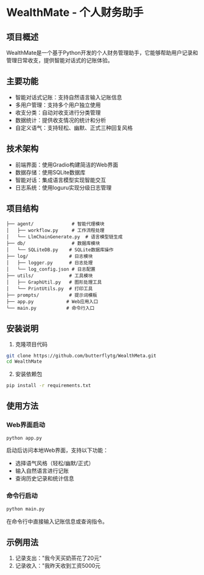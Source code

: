 # WealthMate - 个人财务助手

## 项目概述
WealthMate是一个基于Python开发的个人财务管理助手，它能够帮助用户记录和管理日常收支，提供智能对话式的记账体验。

## 主要功能
- 智能对话式记账：支持自然语言输入记账信息
- 多用户管理：支持多个用户独立使用
- 收支分类：自动对收支进行分类管理
- 数据统计：提供收支情况的统计和分析
- 自定义语气：支持轻松、幽默、正式三种回复风格

## 技术架构
- 前端界面：使用Gradio构建简洁的Web界面
- 数据存储：使用SQLite数据库
- 智能对话：集成语言模型实现智能交互
- 日志系统：使用loguru实现分级日志管理

## 项目结构
```
├── agent/              # 智能代理模块
│   ├── workflow.py     # 工作流程处理
│   └── LlmChainGenerate.py  # 语言模型链生成
├── db/                 # 数据库模块
│   └── SQLiteDB.py    # SQLite数据库操作
├── log/               # 日志模块
│   ├── logger.py      # 日志处理
│   └── log_config.json # 日志配置
├── utils/             # 工具模块
│   ├── GraphUtil.py   # 图形处理工具
│   └── PrintUtils.py  # 打印工具
├── prompts/           # 提示词模板
├── app.py            # Web应用入口
└── main.py           # 命令行入口
```

## 安装说明
1. 克隆项目代码
```bash
git clone https://github.com/butterflytg/WealthMeta.git
cd WealthMate
```

2. 安装依赖包
```bash
pip install -r requirements.txt
```

## 使用方法
### Web界面启动
```bash
python app.py
```
启动后访问本地Web界面，支持以下功能：
- 选择语气风格（轻松/幽默/正式）
- 输入自然语言进行记账
- 查询历史记录和统计信息

### 命令行启动
```bash
python main.py
```
在命令行中直接输入记账信息或查询指令。

## 示例用法
1. 记录支出："我今天买奶茶花了20元"
2. 记录收入："我昨天收到工资5000元